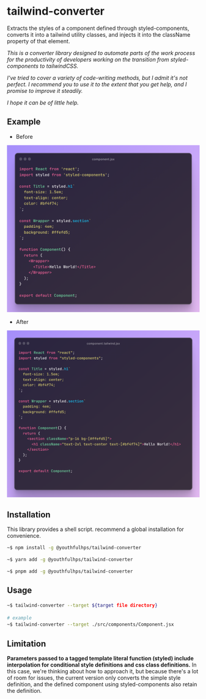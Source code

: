 # tailwind-converter

Extracts the styles of a component defined through styled-components, 
converts it into a tailwind utility classes, and injects it into the 
className property of that element.

_This is a converter library designed to automate parts of the work
process for the productivity of developers working on the transition
from styled-components to tailwindCSS._

_I've tried to cover a variety of code-writing methods, but I admit
it's not perfect. I recommend you to use it to the extent that you get help,
and I promise to improve it steadily._

_I hope it can be of little help._

## Example

- Before

![before](./images/before.png)

- After

![after](./images/after.png)

## Installation

This library provides a shell script. recommend a global installation for convenience.

```sh
~$ npm install -g @youthfulhps/tailwind-converter
```
```sh
~$ yarn add -g @youthfulhps/tailwind-converter
```
```sh
~$ pnpm add -g @youthfulhps/tailwind-converter
```

## Usage

```sh
~$ tailwind-converter --target ${target file directory}

# example
~$ tailwind-converter --target ./src/components/Component.jsx
```

## Limitation

**Parameters passed to a tagged template literal function (styled) include 
interpolation for conditional style definitions and css class definitions.**
In this case, we're thinking about how to approach it, but because there's a 
lot of room for issues, the current version only converts the simple style definition, 
and the defined component using styled-components also retain the definition.










